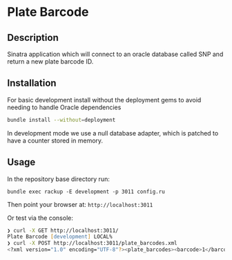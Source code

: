 # Plate Barcode

## Description

Sinatra application which will connect to an oracle database called SNP and return a new plate barcode ID.

## Installation

For basic development install without the deployment gems to avoid needing to handle Oracle dependencies

```zsh
bundle install --without=deployment
```

In development mode we use a null database adapter, which is patched to have a counter stored in memory.

## Usage

In the repository base directory run:

```
bundle exec rackup -E development -p 3011 config.ru
```

Then point your browser at: `http://localhost:3011`

Or test via the console:

```zsh
❯ curl -X GET http://localhost:3011/
Plate Barcode [development] LOCAL%
❯ curl -X POST http://localhost:3011/plate_barcodes.xml
<?xml version="1.0" encoding="UTF-8"?><plate_barcodes><barcode>1</barcode></plate_barcodes>%
```
